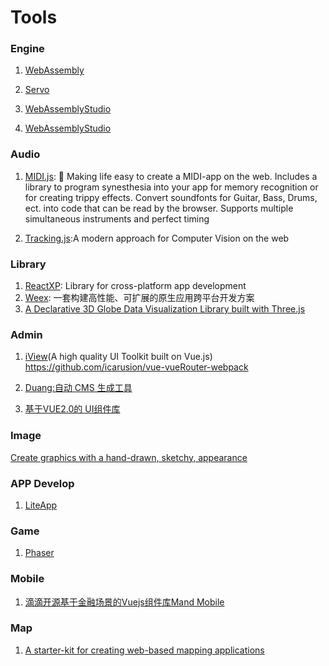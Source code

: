 Tools
========


### Engine

1. [WebAssembly](https://github.com/Hanks10100/wasm-examples/blob/master/how_to_code.md)

1. [Servo](https://github.com/servo/servo)

1. [WebAssemblyStudio](https://github.com/wasdk/WebAssemblyStudio)

1. [WebAssemblyStudio](https://webassembly.studio/)

### Audio

1. [MIDI.js](https://github.com/mudcube/MIDI.js): 🎹 Making life easy to create a MIDI-app on the web. Includes a library to program synesthesia into your app for memory recognition or for creating trippy effects. Convert soundfonts for Guitar, Bass, Drums, ect. into code that can be read by the browser. Supports multiple simultaneous instruments and perfect timing

1. [Tracking.js](https://github.com/eduardolundgren/tracking.js):A modern approach for Computer Vision on the web

### Library

1. [ReactXP](https://github.com/microsoft/reactxp): Library for cross-platform app development
1. [Weex](http://weex.apache.org/): 一套构建高性能、可扩展的原生应用跨平台开发方案
1. [A Declarative 3D Globe Data Visualization Library built with Three.js](https://github.com/syt123450/giojs)

### Admin

1. [iView](https://github.com/iview/iview)(A high quality UI Toolkit built on Vue.js)
  https://github.com/icarusion/vue-vueRouter-webpack
  
1. [Duang:自动 CMS 生成工具](https://github.com/eleme/duang)

1. [基于VUE2.0的 UI组件库](https://github.com/chuchur/kui-vue)


### Image

[Create graphics with a hand-drawn, sketchy, appearance](https://github.com/pshihn/rough)

### APP Develop

1. [LiteApp](https://github.com/iqiyi/LiteApp)

### Game

1. [Phaser](https://github.com/photonstorm/phaser)

### Mobile

1. [滴滴开源基于金融场景的Vuejs组件库Mand Mobile](https://github.com/didi/mand-mobile)

### Map

1. [A starter-kit for creating web-based mapping applications ](https://github.com/nasa/common-mapping-client)
